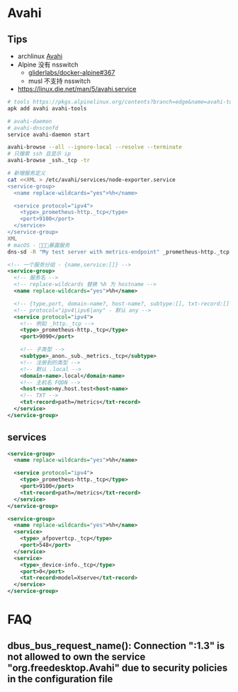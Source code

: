 # Avahi
## Tips
* archlinux [Avahi](https://wiki.archlinux.org/index.php/Avahi)
* Alpine 没有 nsswitch
  * [gliderlabs/docker-alpine#367](https://github.com/gliderlabs/docker-alpine/issues/367)
  * musl 不支持 nsswitch
* https://linux.die.net/man/5/avahi.service

```bash
# tools https://pkgs.alpinelinux.org/contents?branch=edge&name=avahi-tools&arch=x86_64&repo=main
apk add avahi avahi-tools

# avahi-daemon
# avahi-dnsconfd
service avahi-daemon start

avahi-browse --all --ignore-local --resolve --terminate
# 只搜索 ssh 且显示 ip
avahi-browse _ssh._tcp -tr

# 新增服务定义
cat <<XML > /etc/avahi/services/node-exporter.service
<service-group>
  <name replace-wildcards="yes">%h</name>

  <service protocol="ipv4">
    <type>_prometheus-http._tcp</type>
    <port>9100</port>
  </service>
</service-group>
XML
# macOS - 暴露服务
dns-sd -R "My test server with metrics-endpoint" _prometheus-http._tcp. . 9000 path=/metrics
```

```xml
<!-- 一个服务分组 - {name,service:[]} -->
<service-group>
  <!-- 服务名 -->
  <!-- replace-wildcards 替换 %h 为 hostname -->
  <name replace-wildcards="yes">%h</name>

  <!-- {type,port, domain-name?, host-name?, subtype:[], txt-record:[] -->
  <!-- protocol="ipv4|ipv6|any" - 默认 any -->
  <service protocol="ipv4">
    <!-- 例如 _http._tcp -->
    <type>_prometheus-http._tcp</type>
    <port>9090</port>

    <!-- 子类型 -->
    <subtype>_anon._sub._metrics._tcp</subtype>
    <!-- 注册到的类型 -->
    <!-- 默认 .local -->
    <domain-name>.local</domain-name>
    <!-- 主机名 FQDN -->
    <host-name>my.host.test<host-name>
    <!-- TXT -->
    <txt-record>path=/metrics</txt-record>
  </service>
</service-group>
```

## services
```xml
<service-group>
  <name replace-wildcards="yes">%h</name>

  <service protocol="ipv4">
    <type>_prometheus-http._tcp</type>
    <port>9100</port>
    <txt-record>path=/metrics</txt-record>
  </service>
</service-group>
```

```xml
<service-group>
  <name replace-wildcards="yes">%h</name>
  <service>
    <type>_afpovertcp._tcp</type>
    <port>548</port>
  </service>
  <service>
    <type>_device-info._tcp</type>
    <port>0</port>
    <txt-record>model=Xserve</txt-record>
  </service>
</service-group>
```

# FAQ
## dbus_bus_request_name(): Connection ":1.3" is not allowed to own the service "org.freedesktop.Avahi" due to security policies in the configuration file
